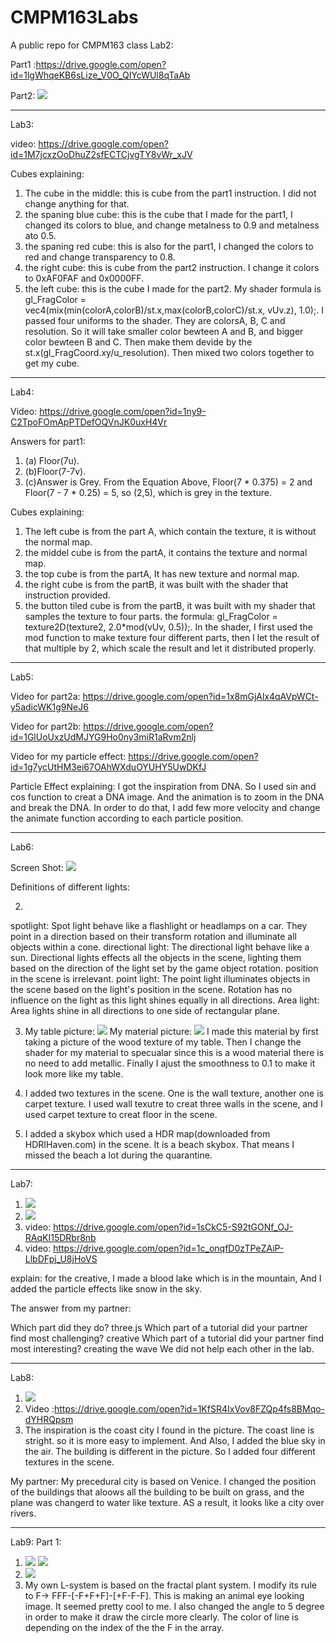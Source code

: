 # CMPM163Labs
A public repo for CMPM163 class
Lab2:

Part1 :https://drive.google.com/open?id=1lgWhqeKB6sLize_V0O_QIYcWUl8qTaAb

Part2: ![](ImagesForReadMe/lab2pic.png)

---------------------------------------------------------------------------
Lab3:

video: https://drive.google.com/open?id=1M7jcxzOoDhuZ2sfECTCjvgTY8vWr_xJV

Cubes explaining:
1. The cube in the middle: this is cube from the part1 instruction. I did not change anything for that.
2. the spaning blue cube: this is the cube that I made for the part1, I changed its colors to blue, and change metalness to 0.9 and metalness ato 0.5.
3. the spaning red cube: this is also for the part1, I changed the colors to red and change transparency to 0.8.
4. the right cube: this is cube from the part2 instruction. I change it colors to 0xAF0FAF and 0x0000FF.
5. the left cube: this is the cube I made for the part2. My shader formula is gl_FragColor = vec4(mix(min(colorA,colorB)/st.x,max(colorB,colorC)/st.x, vUv.z), 1.0);. I passed four uniforms to the shader. They are colorsA, B, C and resolution. So it will take smaller color bewteen A and B, and bigger color bewteen B and C. Then make them devide by the st.x(gl_FragCoord.xy/u_resolution). Then mixed two colors together to get my cube.

---------------------------------------------------------------------------
Lab4: 

Video:   https://drive.google.com/open?id=1ny9-C2TpoFOmApPTDefOQVnJK0uxH4Vr

Answers for part1:
1. (a) Floor(7u).
2. (b)Floor(7-7v).
2. (c)Answer is Grey. From the Equation Above, Floor(7 * 0.375) = 2 and Floor(7 - 7 * 0.25) = 5, so (2,5), which is grey in the texture.

Cubes explaining:
1. The left cube is from the part A, which contain the texture, it is without the normal map.
2. the middel cube is from the partA, it contains the texture and normal map.
3. the top cube is from the partA, It has new texture and normal map.
4. the right cube is from the partB, it was built with the shader that instruction provided.
5. the button tiled cube is from the partB, it was built with my shader that samples the texture to four parts. the formula:   gl_FragColor = texture2D(texture2, 2.0*mod(vUv, 0.5));. In the shader, I first used the mod function to make texture four different parts, then I let the result of that multiple by 2, which scale the result and let it distributed properly.

---------------------------------------------------------------------------
Lab5: 

Video for part2a:   https://drive.google.com/open?id=1x8mGjAlx4qAVpWCt-y5adicWK1g9NeJ6

Video for part2b:   https://drive.google.com/open?id=1GlUoUxzUdMJYG9Ho0ny3miR1aRvm2nlj

Video for my particle effect: https://drive.google.com/open?id=1g7ycUtHM3ei67OAhWXduOYUHY5UwDKfJ


Particle Effect explaining: I got the inspiration from DNA. So I used sin and cos function to creat a DNA image. And the animation is to zoom in the DNA and break the DNA. In order to do that, I add few more velocity and change the animate function according to each particle position.

---------------------------------------------------------------------------
Lab6:

Screen Shot: ![](ImagesForReadMe/Lab6.png)

Definitions of different lights:

2. 
spotlight: Spot light behave like a flashlight or headlamps on a car. They point in a direction based on their transform rotation and illuminate all objects within a cone.
directional light: The directional light behave like a sun. Directional lights effects all the objects in the scene, lighting them based on the direction of the light set by the game object rotation. position in the scene is irrelevant.
point light: The point light illuminates objects in the scene based on the light's position in the scene. Rotation has no influence on the light as this light shines equally in all directions.
Area light: Area lights shine in all directions to one side of rectangular plane.

3. My table picture: ![](ImagesForReadMe/table.jpg)
My material picture: ![](ImagesForReadMe/Material.png)
I made this material by first taking a picture of the wood texture of my table. Then I change the shader for my material to specualar since this is a wood material there is no need to add metallic. Finally I ajust the smoothness to 0.1 to make it look more like my table.

4. I added two textures in the scene. One is the wall texture, another one is carpet texture. I used wall texutre to creat three walls in the scene, and I used carpet texture to creat floor in the scene.

5. I added a skybox which used a HDR map(downloaded from HDRIHaven.com) in the scene. It is a beach skybox. That means I missed the beach a lot during the quarantine.

------------------------------------------------------------------------------------------------------
Lab7:

1. ![](ImagesForReadMe/Lab71.png)
2. ![](ImagesForReadMe/Lab72.png)
3. video: https://drive.google.com/open?id=1sCkC5-S92tGONf_OJ-RAqKI15DRbr8nb
4. video: https://drive.google.com/open?id=1c_onqfD0zTPeZAiP-LlbDFpj_U8jHoVS

explain: for the creative, I made a blood lake which is in the mountain, And I added the particle effects like snow in the sky.

The answer from my partner:

Which part did they do? three.js
Which part of a tutorial did your partner find most challenging? creative
Which part of a tutorial did your partner find most interesting? creating the wave
We did not help each other in the lab.

---------------------------------------------------------------------------------------
Lab8:
1. ![](ImagesForReadMe/Lab8.jfif)
2. Video :https://drive.google.com/open?id=1KfSR4IxVov8FZQp4fs8BMqo-dYHRQpsm
3. The inspiration is the coast city I found in the picture. The coast line is stright. so it is more easy to implement. And Also, I added the blue sky in the air. The building is different in the picture. So I added four different textures in the scene.

My partner: My precedural city is based on Venice. I changed the position of the buildings that aloows all the building to be built on grass, and the plane was changerd to water like texture. AS a result, it looks like a city over rivers.

---------------------------------------------------------------------------------------
Lab9:
Part 1:

1. ![](ImagesForReadMe/Lab91.png)
![](ImagesForReadMe/Lab92.png)
2. ![](ImagesForReadMe/Lab93.png)
3. My own L-system is based on the fractal plant system. I modify its rule to F-> FFF-[-F+F+F]-[+F-F-F]. This is making an animal eye looking image. It seemed pretty cool to me. I also changed the angle to 5 degree in order to make it draw the circle more clearly. The color of line is depending on the index of the the F in the array.





